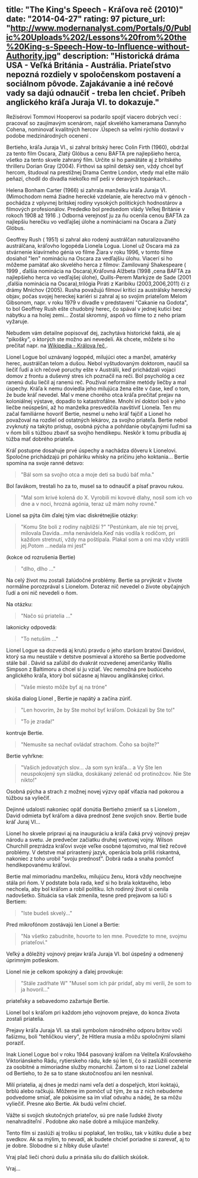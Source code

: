 title: "The King's Speech - Kráľova reč (2010)"
date: "2014-04-27"
rating: 97
picture_url: "http://www.modernanalyst.com/Portals/0/Public%20Uploads%202/Lessons%20from%20the%20King-s-Speech-How-to-Influence-without-Authority.jpg"
description: "Historická dráma USA - Veľká Británia - Austrália. Priateľstvo nepozná rozdiely v spoločenskom postavení a sociálnom pôvode. Zajakávanie a iné rečové vady sa dajú odnaučiť - treba len chcieť. Príbeh anglického kráľa Juraja VI. to dokazuje."
---

Režisérovi Tommovi Hooperovi sa podarilo spojiť viacero dobrých vecí : pracovať so zaujímavým scenárom, najať skvelého kameramana Dannyho Cohena, nominovať kvalitných hercov .Úspech sa veľmi rýchlo dostavil v podobe medzinárodných ocenení . 

Bertieho, kráľa Juraja VI., si zahral britský herec Colin Firth (1960),  obdržal za tento film Oscara, Zlatý Glóbus a cenu BAFTA pre najlepšieho herca, všetko za tento skvele zahraný film. Určite si ho pamätáte aj z britského thrilleru Dorian Gray (2004). Firthovi sa splnil detský sen, vždy chcel byť hercom, študoval na prestížnej Drama Centre London, vtedy mal ešte málo peňazí, chodil do divadla niekoľko míľ peši v deravých topánkach...

Helena Bonham Carter (1966) si zahrala manželku kráľa Juraja VI. (Mimochodom nemá žiadne herecké vzdelanie, ale herectvo má v génoch - pochádza z vplyvnej britskej rodiny vysokých politických hodnostárov a filmových profesionálov. Prededko bol predsedom vlády Veľkej Británie v rokoch 1908 až 1916 .) Odborná verejnosť ju za ňu ocenila cenou BAFTA za najlepšiu herečku vo vedľajšej úlohe a nomináciami na Oscara a Zlatý Glóbus.

Geoffrey Rush ( 1951) si zahral ako rodený austrálčan naturalizovaného austrálčana, kráľovho logopéda Lionela Logua. Lionel už Oscara má za stvárnenie klavírneho génia vo filme Žiara v roku 1996, v tomto filme dosiahol "len" nomináciu na Oscara za vedľajšiu úlohu. Viacerí si ho môžeme pamätať ako skvelého herca z filmov: Zamilovaný Shakespeare ( 1999 , ďalšia nominácia na Oscara),Kráľovná Alžbeta (1998 ,cena BAFTA za najlepšieho herca vo vedľajšej úlohe), Quills-Perem Markýze de Sade (2001 ,ďalšia nominácia na Oscara),trilógia Piráti z Karibiku (2003,2006,2011) či z drámy Mníchov (2005). 
Rusha považujú filmoví kritici za austrálsky herecký objav, počas svojej hereckej kariéri si zahral aj so svojim priateľom Melom Gibsonom, napr. v roku 1979 v divadle v predstavení "Cakanie na Godota", to bol Geoffrey Rush ešte chudobný herec, čo spával v jednej kutici bez nábytku a na holej zemi...
Zostal skromný, aspoň vo filme to z neho priam vyžaruje.

Nebudem vám detailne popisovať dej, zachytáva historické faktá, ale aj "pikošky", o ktorých ste možno ani nevedeli.
Ak chcete, môžete si ho prečítať napr. na [Wikipedia - Králova řeč ](http://cs.wikipedia.org/wiki/Králova_řeč).
 
Lionel Logue bol uznávaný logopéd, milujúci otec a manžel, amatérky herec, austrálčan telom a dušou. Nebol vyštudovaným doktorom, naučil sa liečiť ľudí a ich rečové poruchy ešte v Austrálii, keď prichádzali vojaci domov z frontu a duševný stres ich poznačil na reči. Bol  psychológ a cez ranenú dušu liečil aj ranenú reč. Používal neformálne metódy liečby a mal úspechy. Kráľa k nemu doviedla jeho milujúca žena ešte v čase, keď o tom, že bude kráľ nevedel. Mal v mene chorého otca kráľa prečítať prejav na koloniálnej výstave, dopadlo to katastrofálne. Mnohí iní doktori boli v jeho liečbe neúspešní, až ho manželka presvedčila navštíviť Lionela. Ten mu začal familiárne hovoriť Bertie,
nesmel u neho kráľ fajčiť a Lionel ho považoval na rozdiel od ostatných lekárov, za svojho priateľa. Bertie nebol zvyknutý na takýto prístup, osobná pýcha a pohŕdanie obyčajnými ľuďmi sa v ňom bili s túžbou zbaviť sa svojho hendikepu. Neskôr k tomu pribudla aj túžba mať dobrého priateľa.

Kráľ postupne dosahuje prvé úspechy a nachádza dôveru k Lionelovi. Spoločne prichádzajú pri poháriku whisky na príčinu jeho koktania...
Bertie spomína na svoje ranné detsvo:

> "Bál som sa svojho otca a moje deti sa budú báť mňa."

Bol ľavákom, trestali ho za to, musel sa to odnaučiť a písať pravou rukou.

> "Mal som krivé kolená do X. Vyrobili mi kovové dlahy, nosil som ich vo dne a v noci, hrozná agónia, teraz už mám nohy rovné." 

Lionel sa pýta čím ďalej tým viac diskrétnejšie otázky:

> "Komu Ste boli z rodiny najbližší ?"
"Pestúnkam, ale nie tej prvej, milovala Davida...mňa nenávidela.Keď nás vodila k rodičom, pri každom stretnutí, vždy ma poštípala.
Plakal som a oni ma vždy vrátili jej.Potom ...nedala mi jesť" 

(kokce od rozrušenia Bertie)

> "dlho, dlho ..."

Na celý život mu zostali žalúdočné problémy.
Bertie sa prvýkrát v živote normálne porozprával s Lionelom. Doteraz nič nevedel o živote obyčajných ľudí a oni nič nevedeli o ňom.

Na otázku:

> "Načo sú priatelia ..."

lakonicky odpovedá:

> "To netuším ..."

Lionel Logue sa dozvedá aj krutú pravdu o jeho staršom bratovi Davidovi, ktorý sa mu neustále v detstve posmieval a ktorého sa Bertie podvedome stále bál . Dávid sa zaľúbil do dvakrát rozvedenej američanky Wallis Simpson z Baltimoru a chcel si ju vziať. Vec nemožná pre budúceho anglického kráľa, ktorý bol súčasne aj hlavou anglikánskej cirkvi.

> "Vaše miesto môže byť aj na tróne" 

skúša dialog Lionel , Bertie je napätý a začína zúriť.

> "Len hovorím, že by Ste mohol byť kráľom. Dokázali by Ste to!"

> "To je zrada!" 

kontruje Bertie.

> "Nemusíte sa nechať ovládať strachom. Čoho sa bojíte?"

Bertie vyhŕkne:

> "Vašich jedovatých slov...
Ja som syn kráľa... a Vy Ste len neuspokojený syn sládka, doskákaný zelenáč od protinožcov. Nie Ste nikto!" 

Osobná pýcha a strach z možnej novej výzvy opäť víťazia nad pokorou a túžbou sa vyliečiť. 

Dejinné udalosti nakoniec opäť donútia Bertieho zmieriť sa s Lionelom , David odmieta byť kráľom a dáva prednosť žene svojich snov.
Bertie bude kráľ Juraj VI...

Lionel ho skvele pripravi aj na inauguráciu a kráľa čaká prvý vojnový prejav národu a svetu. Je predvečer začiatku druhej svetovej vojny. 
Wilson Churchill prezrádza kráľovi svoje veľke osobné tajomstvo, mal tiež rečové problémy. V detstve mal
prirastený jazyk, operácia bola príliš riskantná, nakoniec z toho urobil "svoju prednosť". Dobrá rada a snaha pomôcť hendikepovanému kráľovi. 

Bertie mal mimoriadnu manželku, milujúcu ženu, ktorá vždy neochvejne stála pri ňom. V podstate bola rada, keď si ho brala koktavého, lebo nechcela, aby bol kráľom a robil politiku. Ich rodinný život si cenila nadovšetko.
Situácia sa však zmenila, tesne pred prejavom sa lúči s Bertiem:

> "Iste budeš skvelý..." 

Pred mikrofónom zostávajú len Lionel a Bertie:

> "Na všetko zabudnite, hovorte to len mne. Povedzte to mne, svojmu priateľovi."

Veľký a dôležitý vojnový prejav kráľa Juraja VI. bol úspešný a odmenený úprimným potleskom.

Lionel nie je celkom spokojný a ďalej provokuje:

> "Stále zadŕhate W"
"Musel som ich pár pridať, aby mi verili, že som to ja hovoril..."

priateľsky a sebavedomo zažartuje Bertie.


Lionel bol s kráľom pri každom jeho vojnovom prejave, do konca života zostali priatelia.

Prejavy kráľa Juraja VI. sa stali symbolom národného odporu britov voči fašizmu, boli "tehličkou viery", že Hitlera musia a môžu spoločnými silami poraziť.

Inak Lionel Logue bol v roku 1944 pasovaný kráľom na Veliteľa Kráľovského Viktoriánskeho Rádu, rytierskeho rádu, kde sú len tí, čo si zaslúžili ocenenie za osobitné a mimoriadne služby monarchii. Žartom si to raz Lionel zaželal od Bertieho, to že sa to stane skutočnosťou ani len nesníval.

Milí priatelia, aj dnes je medzi nami veľa detí a dospelých, ktorí koktajú, brblú alebo račkujú. Môžeme im pomôcť už tým, že sa z nich nebudeme podvedome smiať, ale pokúsime sa im vliať odvahu a nádej, že sa môžu vyliečiť. Presne ako Bertie. Ak budú veľmi chcieť.

Vážte si svojich skutočných priateľov, sú pre naše ľudské životy nenahraditeľní . Podobne ako naše dobré a milujúce manželky.

Tento film si zaslúži aj trošku si poplakať, len trošku, tak v kútiku duše a bez svedkov. Ak sa mýlim, to nevadí, ak budete chcieť poriadne si zarevať, aj to je dobre.
Slobodne si z hĺbky duše uľavte!

Vraj plač lieči chorú dušu a prináša silu do ďalších skúšok. 

Vraj...





